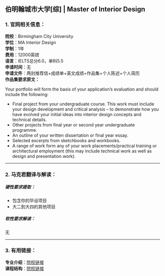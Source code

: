 ## 伯明翰城市大学[综] | Master of Interior Design


### 1. 官网相关信息：

**院校**：Birmingham City University    
**学位**：MA Interior Design   
**学制**：1年  
**费用**：12000英镑  
**语言**：IELTS总分6.0，单科5.5  
**申请时间**：无  
**申请文件**：两封推荐信+成绩单+英文成绩+作品集+个人陈述+个人简历  
**作品集要求原文：**   

>
Your portfolio will form the basis of your application’s evaluation and should include the following:
>
- Final project from your undergraduate course. This work must include your design development and critical analysis – to demonstrate how you have evolved your initial ideas into interior design concepts and technical details.
- Other projects from final year or second year undergraduate programme.
- An outline of your written dissertation or final year essay.
- Selected excerpts from sketchbooks and workbooks.
- A range of work form any of your work placements/practical training or architectural employment (this may include technical work as well as design and presentation work).






---


### 2. 马克君翻译与解读：

##### 硬性要求提取：
- 包含你的毕设项目
- 大二到大四的其他项目



##### 软性要求解读：
无


---


### 3. 有用链接：

**专业介绍**：[院校链接](http://www.bcu.ac.uk/courses/interior-architecture-and-design-ma-2019-20)  
**课程结构**：[院校链接](http://www.bcu.ac.uk/courses/interior-architecture-and-design-ma-2019-20) 